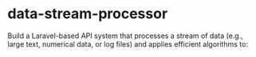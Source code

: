# data-stream-processor
Build a Laravel-based API system that processes a stream of data (e.g., large text, numerical data, or log files) and applies efficient algorithms to:
